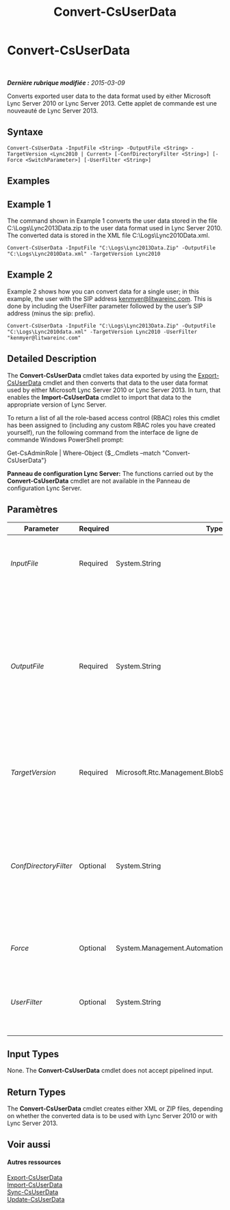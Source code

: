 ﻿---
title: Convert-CsUserData
TOCTitle: Convert-CsUserData
ms:assetid: e52f8037-19f3-49c9-8dfc-79b0c27d8b94
ms:mtpsurl: https://technet.microsoft.com/fr-fr/library/JJ205337(v=OCS.15)
ms:contentKeyID: 49299160
ms.date: 05/20/2016
mtps_version: v=OCS.15
ms.translationtype: HT
---

# Convert-CsUserData

 

_**Dernière rubrique modifiée :** 2015-03-09_

Converts exported user data to the data format used by either Microsoft Lync Server 2010 or Lync Server 2013. Cette applet de commande est une nouveauté de Lync Server 2013.

## Syntaxe

    Convert-CsUserData -InputFile <String> -OutputFile <String> -TargetVersion <Lync2010 | Current> [-ConfDirectoryFilter <String>] [-Force <SwitchParameter>] [-UserFilter <String>]

## Examples

## Example 1

The command shown in Example 1 converts the user data stored in the file C:\\Logs\\Lync2013Data.zip to the user data format used in Lync Server 2010. The converted data is stored in the XML file C:\\Logs\\Lync2010Data.xml.

    Convert-CsUserData -InputFile "C:\Logs\Lync2013Data.Zip" -OutputFile "C:\Logs\Lync2010Data.xml" -TargetVersion Lync2010

## Example 2

Example 2 shows how you can convert data for a single user; in this example, the user with the SIP address kenmyer@litwareinc.com. This is done by including the UserFilter parameter followed by the user’s SIP address (minus the sip: prefix).

    Convert-CsUserData -InputFile "C:\Logs\Lync2013Data.Zip" -OutputFile "C:\Logs\Lync2010data.xml" -TargetVersion Lync2010 -UserFilter "kenmyer@litwareinc.com"

## Detailed Description

The **Convert-CsUserData** cmdlet takes data exported by using the [Export-CsUserData](export-csuserdata.md) cmdlet and then converts that data to the user data format used by either Microsoft Lync Server 2010 or Lync Server 2013. In turn, that enables the **Import-CsUserData** cmdlet to import that data to the appropriate version of Lync Server.

To return a list of all the role-based access control (RBAC) roles this cmdlet has been assigned to (including any custom RBAC roles you have created yourself), run the following command from the interface de ligne de commande Windows PowerShell prompt:

Get-CsAdminRole | Where-Object {$\_.Cmdlets –match "Convert-CsUserData"}

**Panneau de configuration Lync Server:** The functions carried out by the **Convert-CsUserData** cmdlet are not available in the Panneau de configuration Lync Server.

## Paramètres


<table>
<colgroup>
<col style="width: 25%" />
<col style="width: 25%" />
<col style="width: 25%" />
<col style="width: 25%" />
</colgroup>
<thead>
<tr class="header">
<th>Parameter</th>
<th>Required</th>
<th>Type</th>
<th>Description</th>
</tr>
</thead>
<tbody>
<tr class="odd">
<td><p><em>InputFile</em></p></td>
<td><p>Required</p></td>
<td><p>System.String</p></td>
<td><p>Full path to the .ZIP file or .XML file containing the user data to be converted. For example:</p>
<p>-InputFile “C:\Data\Lync2010.zip&quot;</p></td>
</tr>
<tr class="even">
<td><p><em>OutputFile</em></p></td>
<td><p>Required</p></td>
<td><p>System.String</p></td>
<td><p>Full path to the file that will store the converted data. If you are outputting the data using the Microsoft Lync Server 2010 format then the output file must use a .XML file extension; for example:</p>
<p>-OutputFile &quot;C:\Data\ConvertedLync2010Data.xml&quot;</p>
<p>If you are using the Lync Server 2013 format, the output file must use a .ZIP file extension:</p>
<p>-OutputFile &quot;C:\Data\ConvertedLyncData.zip&quot;</p></td>
</tr>
<tr class="odd">
<td><p><em>TargetVersion</em></p></td>
<td><p>Required</p></td>
<td><p>Microsoft.Rtc.Management.BlobStore.Cmdlets.ConvertTarget</p></td>
<td><p>Indicates the format for the converted data. Allowed values are:</p>
<p>Lync2010</p>
<p>Current</p></td>
</tr>
<tr class="even">
<td><p><em>ConfDirectoryFilter</em></p></td>
<td><p>Optional</p></td>
<td><p>System.String</p></td>
<td><p>Enables you to convert conference directory data. To do this, include the ConfDirectoryFilter parameter and specify the Identity of the conference directory:</p>
<p>-ConfDirectoryFilter 13</p>
<p>You can retrieve conference directory Identities by using this command:</p>
<p>Get-CsConferenceDirectory | Select-Object Identity, ServiceId</p></td>
</tr>
<tr class="odd">
<td><p><em>Force</em></p></td>
<td><p>Optional</p></td>
<td><p>System.Management.Automation.SwitchParameter</p></td>
<td><p>Suppresses the display of any non-fatal error message that might occur when running the command.</p></td>
</tr>
<tr class="even">
<td><p><em>UserFilter</em></p></td>
<td><p>Optional</p></td>
<td><p>System.String</p></td>
<td><p>Enables you to convert data for a single user. That user specified by using his or her SIP address, minus the sip: prefix. For example:</p>
<p>-UserFilter &quot;kenmyer@litwareinc.com&quot;</p></td>
</tr>
</tbody>
</table>


## Input Types

None. The **Convert-CsUserData** cmdlet does not accept pipelined input.

## Return Types

The **Convert-CsUserData** cmdlet creates either XML or ZIP files, depending on whether the converted data is to be used with Lync Server 2010 or with Lync Server 2013.

## Voir aussi

#### Autres ressources

[Export-CsUserData](export-csuserdata.md)  
[Import-CsUserData](import-csuserdata.md)  
[Sync-CsUserData](sync-csuserdata.md)  
[Update-CsUserData](update-csuserdata.md)

